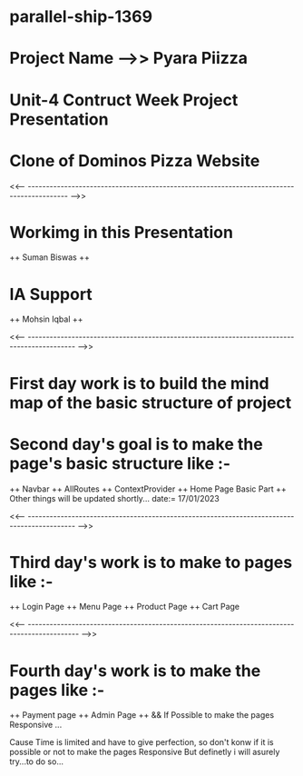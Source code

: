 # parallel-ship-1369

# Project Name -->> Pyara Piizza 
# Unit-4 Contruct Week Project Presentation
# Clone of Dominos Pizza Website


<<-- ----------------------------------------------------------------------------------------- -->>

# Workimg in this Presentation 

++ Suman Biswas ++

# IA Support

++ Mohsin Iqbal ++

<<-- ------------------------------------------------------------------------------------------- -->>

# First day work is to build the mind map of the basic structure of project
# Second day's goal is to make the page's basic structure like :- 

++ Navbar 
++ AllRoutes 
++ ContextProvider
++ Home Page Basic Part
++ Other things will be updated shortly... date:= 17/01/2023

<<-- ------------------------------------------------------------------------------------------- -->>

# Third day's work is to make to pages like :-

++ Login Page
++ Menu Page
++ Product Page
++ Cart Page

<<-- -------------------------------------------------------------------------------------------- -->>

# Fourth day's work is to make the pages like :-

++ Payment page
++ Admin Page
++ && If Possible to make the pages Responsive ...



Cause Time is limited and have to give perfection, so don't konw if it is possible or not to make the pages Responsive But definetly i will asurely try...to do so...
